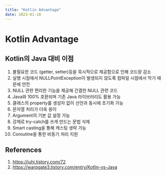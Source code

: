 ```yaml
---
title: "Kotlin Advantage"
date: 2023-01-18
---
```


# Kotlin Advantage

## Kotlin의 Java 대비 이점

1. 불필요한 코드 (getter, setter)등을 묵시적으로 제공함으로 인해 코드량 감소
2. 실행 시점에서 NULLPointException이 발생되지 않도록 컴파일 시점에서 막기 때문에 안전
3. NULL 관련 편리한 기능을 제공해 간결한 NULL 관련 코드
4. Java와 100% 호환되며 기존 Java 라이브러리도 활용 가능
5. 클래스의 property를 생성자 없이 선언과 동시에 초기화 가능
6. 문자열 처리가 더욱 용이
7. Argument의 기본 값 설정 가능
8. 강제로 try-catch를 쓰게 만드는 문법 삭제
9. Smart casting을 통해 캐스팅 생략 가능
10. Coroutine을 통한 비동기 처리 지원

## References

1. https://juhi.tistory.com/72
2. https://warpgate3.tistory.com/entry/Kotlin-vs-Java
